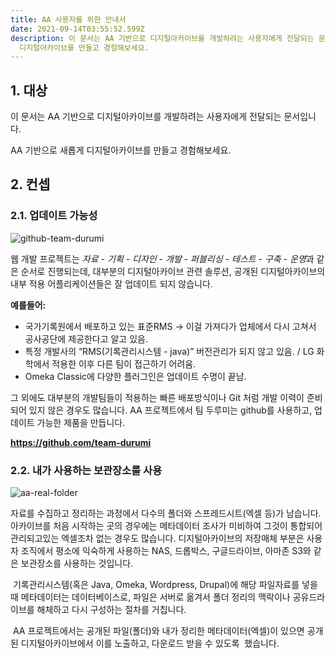 ```yaml
---
title: AA 사용자를 위한 안내서
date: 2021-09-14T03:55:52.599Z
description: 이 문서는 AA 기반으로 디지털아카이브를 개발하려는 사용자에게 전달되는 문서입니다.  AA 기반으로 새롭게
  디지털아카이브를 만들고 경험해보세요.
---
```

## 1. 대상

이 문서는 AA 기반으로 디지털아카이브를 개발하려는 사용자에게 전달되는 문서입니다.

AA 기반으로 새롭게 디지털아카이브를 만들고 경험해보세요. 

## 2. 컨셉

### **2.1. 업데이트 가능성**

![github-team-durumi](/img/github-team-durumi.png "github-team-durumi")

웹 개발 프로젝트는 *자료 - 기획 - 디자인 - 개발 - 퍼블리싱 - 테스트 - 구축 - 운영*과 같은 순서로 진행되는데, 대부분의 디지털아카이브 관련 솔루션, 공개된 디지털아카이브의 내부 적용 어플리케이션들은 잘 업데이트 되지 않습니다.

**예를들어:**

* 국가기록원에서 배포하고 있는 표준RMS -> 이걸 가져다가 업체에서 다시 고쳐서 공사공단에 제공한다고 알고 있음.
* 특정 개발사의 “RMS(기록관리시스템 - java)” 버전관리가 되지 않고 있음. / LG 화학에서 적용한 이후 다른 팀이 접근하기 어려움. 
* Omeka Classic에 다양한 플러그인은 업데이트 수명이 끝남.

그 외에도 대부분의 개발팀들이 적용하는 빠른 배포방식이나 Git 처럼 개발 이력이 준비되어 있지 않은 경우도 많습니다. AA 프로젝트에서 팀 두루미는 github를 사용하고, 업데이트 가능한 제품을 만듭니다.

**<https://github.com/team-durumi>**

### **2.2. 내가 사용하는 보관장소를 사용**

![aa-real-folder](/img/aa-real-folder.png "aa-real-folder")

자료를 수집하고 정리하는 과정에서 다수의 폴더와 스프레드시트(엑셀 등)가 남습니다. 아카이브를 처음 시작하는 곳의 경우에는 메타데이터 조사가 미비하여 그것이 통합되어 관리되고있는 엑셀조차 없는 경우도 많습니다. 디지털아카이브의 저장매체 부분은 사용자 조직에서 평소에 익숙하게 사용하는 NAS, 드롭박스, 구글드라이브, 아마존 S3와 같은 보관장소를 사용하는 것입니다.

 기록관리시스템(혹은 Java, Omeka, Wordpress, Drupal)에 해당 파일자료를 넣을 때 메타데이터는 데이터베이스로, 파일은 서버로 옮겨서 폴더 정리의 맥락이나 공유드라이브를 해체하고 다시 구성하는 절차를 거칩니다. 

 AA 프로젝트에서는 공개된 파일(폴더)와 내가 정리한 메타데이터(엑셀)이 있으면 공개된 디지털아카이브에서 이를 노출하고, 다운로드 받을 수 있도록  했습니다.